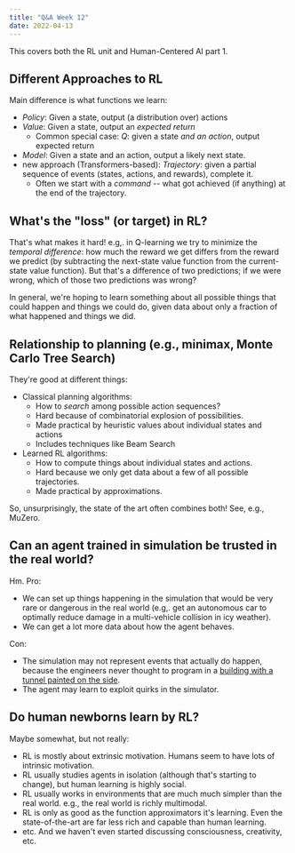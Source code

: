 ```yaml
---
title: "Q&A Week 12"
date: 2022-04-13
---
```


This covers both the RL unit and Human-Centered AI part 1.

## Different Approaches to RL

Main difference is what functions we learn:

- *Policy*: Given a state, output (a distribution over) actions
- *Value*: Given a state, output an *expected return*
  - Common special case: *Q*: given a state *and an action*, output expected return
- *Model*: Given a state and an action, output a likely next state.
- new approach (Transformers-based): *Trajectory*: given a partial sequence of events (states, actions, and rewards), complete it.
  - Often we start with a *command* -- what got achieved (if anything) at the end of the trajectory.

## What's the "loss" (or target) in RL?

That's what makes it hard! e.g,. in Q-learning we try to minimize the *temporal difference*: how much the reward we get differs from the reward we predict (by subtracting the next-state value function from the current-state value function). But that's a difference of two predictions; if we were wrong, which of those two predictions was wrong?

In general, we're hoping to learn something about all possible things that could happen and things we could do, given data about only a fraction of what happened and things we did.

## Relationship to planning (e.g., minimax, Monte Carlo Tree Search)

They're good at different things:

- Classical planning algorithms:
  - How to *search* among possible action sequences?
  - Hard because of combinatorial explosion of possibilities.
  - Made practical by heuristic values about individual states and actions
  - Includes techniques like Beam Search
- Learned RL algorithms:
  - How to compute things about individual states and actions.
  - Hard because we only get data about a few of all possible trajectories.
  - Made practical by approximations.

So, unsurprisingly, the state of the art often combines both! See, e.g., MuZero.

## Can an agent trained in simulation be trusted in the real world?

Hm. Pro:

- We can set up things happening in the simulation that would be very rare or dangerous in the real world (e.g,. get an autonomous car to optimally reduce damage in a multi-vehicle collision in icy weather).
- We can get a lot more data about how the agent behaves.

Con:

- The simulation may not represent events that actually do happen, because the engineers never thought to program in a [building with a tunnel painted on the side](https://www.roadsideamerica.com/tip/4602).
- The agent may learn to exploit quirks in the simulator.

## Do human newborns learn by RL?

Maybe somewhat, but not really:

- RL is mostly about extrinsic motivation. Humans seem to have lots of intrinsic motivation.
- RL usually studies agents in isolation (although that's starting to change), but human learning is highly social.
- RL usually works in environments that are much much simpler than the real world. e.g., the real world is richly multimodal.
- RL is only as good as the function approximators it's learning. Even the state-of-the-art are far less rich and capable than human learning.
- etc. And we haven't even started discussing consciousness, creativity, etc.
